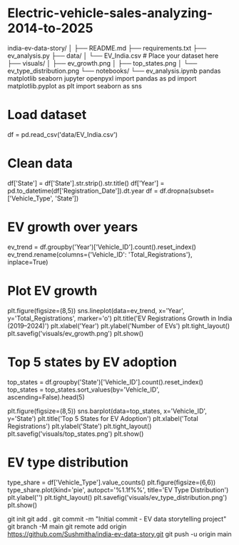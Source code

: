 # Electric-vehicle-sales-analyzing-2014-to-2025
india-ev-data-story/
│
├── README.md
├── requirements.txt
├── ev_analysis.py
├── data/
│   └── EV_India.csv   # Place your dataset here
├── visuals/
│   ├── ev_growth.png
│   ├── top_states.png
│   └── ev_type_distribution.png
└── notebooks/
    └── ev_analysis.ipynb
pandas
matplotlib
seaborn
jupyter
openpyxl
import pandas as pd
import matplotlib.pyplot as plt
import seaborn as sns

# Load dataset
df = pd.read_csv('data/EV_India.csv')

# Clean data
df['State'] = df['State'].str.strip().str.title()
df['Year'] = pd.to_datetime(df['Registration_Date']).dt.year
df = df.dropna(subset=['Vehicle_Type', 'State'])

# EV growth over years
ev_trend = df.groupby('Year')['Vehicle_ID'].count().reset_index()
ev_trend.rename(columns={'Vehicle_ID': 'Total_Registrations'}, inplace=True)

# Plot EV growth
plt.figure(figsize=(8,5))
sns.lineplot(data=ev_trend, x='Year', y='Total_Registrations', marker='o')
plt.title('EV Registrations Growth in India (2019–2024)')
plt.xlabel('Year')
plt.ylabel('Number of EVs')
plt.tight_layout()
plt.savefig('visuals/ev_growth.png')
plt.show()

# Top 5 states by EV adoption
top_states = df.groupby('State')['Vehicle_ID'].count().reset_index()
top_states = top_states.sort_values(by='Vehicle_ID', ascending=False).head(5)

plt.figure(figsize=(8,5))
sns.barplot(data=top_states, x='Vehicle_ID', y='State')
plt.title('Top 5 States for EV Adoption')
plt.xlabel('Total Registrations')
plt.ylabel('State')
plt.tight_layout()
plt.savefig('visuals/top_states.png')
plt.show()

# EV type distribution
type_share = df['Vehicle_Type'].value_counts()
plt.figure(figsize=(6,6))
type_share.plot(kind='pie', autopct='%1.1f%%', title='EV Type Distribution')
plt.ylabel('')
plt.tight_layout()
plt.savefig('visuals/ev_type_distribution.png')
plt.show()


git init
git add .
git commit -m "Initial commit - EV data storytelling project"
git branch -M main
git remote add origin https://github.com/Sushmitha/india-ev-data-story.git
git push -u origin main
